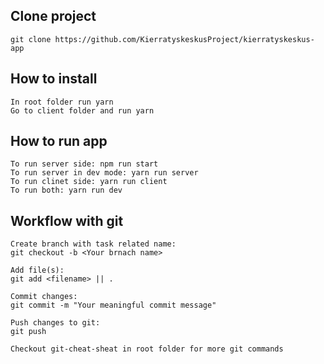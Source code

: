## Clone project
    git clone https://github.com/KierratyskeskusProject/kierratyskeskus-app
## How to install
    In root folder run yarn
    Go to client folder and run yarn
## How to run app
    To run server side: npm run start
    To run server in dev mode: yarn run server
    To run clinet side: yarn run client
    To run both: yarn run dev
## Workflow with git
    Create branch with task related name:
    git checkout -b <Your brnach name>
    
    Add file(s):
    git add <filename> || .
    
    Commit changes:
    git commit -m "Your meaningful commit message"
    
    Push changes to git:
    git push
    
    Checkout git-cheat-sheat in root folder for more git commands 
    
    
    

